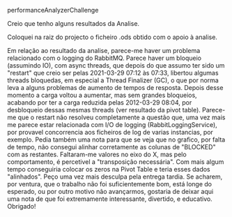 performanceAnalyzerChallenge

Creio que tenho alguns resultados da Analise.

Coloquei na raiz do projecto o ficheiro .ods obtido com o apoio à analise.

Em relação ao resultado da analise, parece-me haver um problema relacionado com o logging do RabbitMQ. Parece haver um bloqueio (assumindo IO), com async threads, que depois do que assumo ter sido um "restart" que creio ser pelas 2021-03-29 07:12 às 07:33, libertou algumas threads bloquedas, em especial a Thread Finalizer (GC), o que por norma leva a alguns problemas de aumento de tempos de resposta. Depois desse momento a carga voltou a aumentar, mas sem grandes bloqueios, acabando por ter a carga reduzida pelas 2012-03-29 08:04, por desbloqueio dessas mesmas threads (ver resultado da pivot table). Parece-me que o restart não resolveu completamente a questão que, uma vez mais me parece estar relacionada com I/O de logging (RabbitLoggingService), por provavel concorrencia aos ficheiros de log de varias instancias, por exemplo. Pedia também uma nota para que se veja que no grafico, por falta de tempo, não consegui alinhar corretamente as colunas de "BLOCKED" com as restantes. Faltaram-me valores no eixo do X, mas pelo comportamento, é percetivel a "transposição necessária". Com mais algum tempo conseguiria colocar os zeros na Pivot Table e teria esses dados "alinhados". Peço uma vez mais desculpa pela entrega tardia.  Se acharem, por ventura, que o trabalho não foi suficientemente bom, está longe do esperado, ou por outro motivo não avançarmos, gostaria de deixar aqui uma nota de que foi extremamente interessante, divertido, e educativo. Obrigado!
